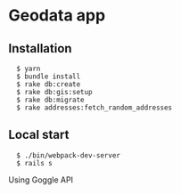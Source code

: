 # Geodata app

## Installation

````
  $ yarn
  $ bundle install
  $ rake db:create
  $ rake db:gis:setup
  $ rake db:migrate
  $ rake addresses:fetch_random_addresses
````

## Local start

````
  $ ./bin/webpack-dev-server
  $ rails s
````

Using Goggle API